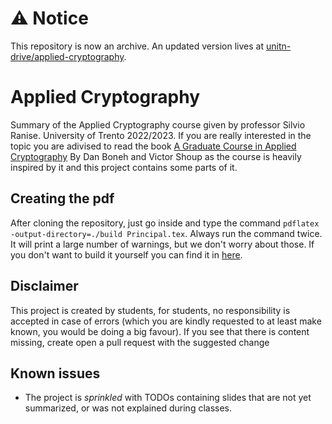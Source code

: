 # ⚠ Notice

This repository is now an archive. An updated version lives at [unitn-drive/applied-cryptography](https://github.com/unitn-drive/applied-cryptography).
# Applied Cryptography
Summary of the Applied Cryptography course given by professor Silvio Ranise. University of Trento 2022/2023. 
If you are really interested in the topic you are adivised to read the book [A Graduate Course in Applied Cryptography](https://toc.cryptobook.us/) By Dan Boneh and Victor Shoup as the course is heavily inspired by it and this project contains some parts of it.

## Creating the pdf
After cloning the repository, just go inside and type the command `pdflatex -output-directory=./build Principal.tex`. Always run the command twice. It will print a large number of warnings, but we don't worry about those. If you don't want to build it yourself you can find it in [here](https://github.com/IvanValentini/Applied_Cryptography/blob/master/build/Principal.pdf).

## Disclaimer
This project is created by students, for students, no responsibility is accepted in case of errors (which you are kindly requested to at least make known, you would be doing a big favour). If you see that there is content missing, create open a pull request with the suggested change

## Known issues
- The project is _sprinkled_ with TODOs containing slides that are not yet summarized, or was not explained during classes.

